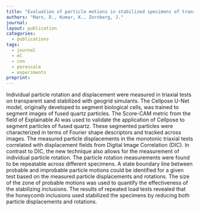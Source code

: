 ```yaml
---
title: "Evaluation of particle motions in stabilized specimens of transparent sand using deep learning segmentation"
authors: "Marx, D., Kumar, K., Zornberg, J."
journal: 
layout: publication
categories: 
  - publications
tags:
  - journal
  - ml
  - cnn
  - porescale
  - experiments
preprint: 
---
```


Individual particle rotation and displacement were measured in triaxial tests on transparent sand stabilized with geogrid simulants. The Cellpose U-Net model, originally developed to segment biological cells, was trained to segment images of fused quartz particles. The Score-CAM metric from the field of Explainable AI was used to validate the application of Cellpose to segment particles of fused quartz. These segmented particles were characterized in terms of Fourier shape descriptors and tracked across images. The measured particle displacements in the monotonic triaxial tests correlated with displacement fields from Digital Image Correlation (DIC). In contrast to DIC, the new technique also allows for the measurement of individual particle rotation. The particle rotation measurements were found to be repeatable across different specimens. A state boundary line between probable and improbable particle motions could be identified for a given test based on the measured particle displacements and rotations. The size of the zone of probable motions was used to quantify the effectiveness of the stabilizing inclusions. The results of repeated load tests revealed that the honeycomb inclusions used stabilized the specimens by reducing both particle displacements and rotations.
